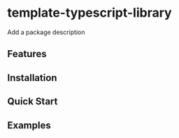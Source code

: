 # template-typescript-library
Add a package description

## Features
## Installation
## Quick Start
## Examples
